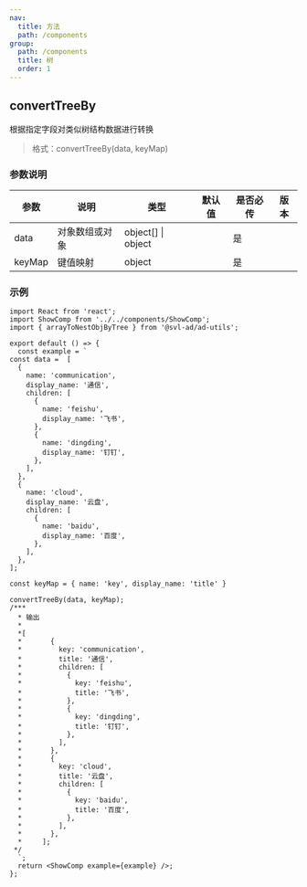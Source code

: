 ```yaml
---
nav:
  title: 方法
  path: /components
group:
  path: /components
  title: 树
  order: 1
---
```


## convertTreeBy

根据指定字段对类似树结构数据进行转换

> 格式：convertTreeBy(data, keyMap)

### 参数说明

| 参数   | 说明           | 类型               | 默认值 | 是否必传 | 版本 |
| ------ | -------------- | ------------------ | ------ | -------- | ---- |
| data   | 对象数组或对象 | object[] \| object |        | 是       |      |
| keyMap | 键值映射       | object             |        | 是       |      |

### 示例

```tsx
import React from 'react';
import ShowComp from '../../components/ShowComp';
import { arrayToNestObjByTree } from '@svl-ad/ad-utils';

export default () => {
  const example = `
const data =  [
  {
    name: 'communication',
    display_name: '通信',
    children: [
      {
        name: 'feishu',
        display_name: '飞书',
      },
      {
        name: 'dingding',
        display_name: '钉钉',
      },
    ],
  },
  {
    name: 'cloud',
    display_name: '云盘',
    children: [
      {
        name: 'baidu',
        display_name: '百度',
      },
    ],
  },
];

const keyMap = { name: 'key', display_name: 'title' }

convertTreeBy(data, keyMap);
/*** 
  * 输出
  * 
  *[
  *       {
  *         key: 'communication',
  *         title: '通信',
  *         children: [
  *           {
  *             key: 'feishu',
  *             title: '飞书',
  *           },
  *           {
  *             key: 'dingding',
  *             title: '钉钉',
  *           },
  *         ],
  *       },
  *       {
  *         key: 'cloud',
  *         title: '云盘',
  *         children: [
  *           {
  *             key: 'baidu',
  *             title: '百度',
  *           },
  *         ],
  *       },
  *     ];
 */
  `;
  return <ShowComp example={example} />;
};
```
